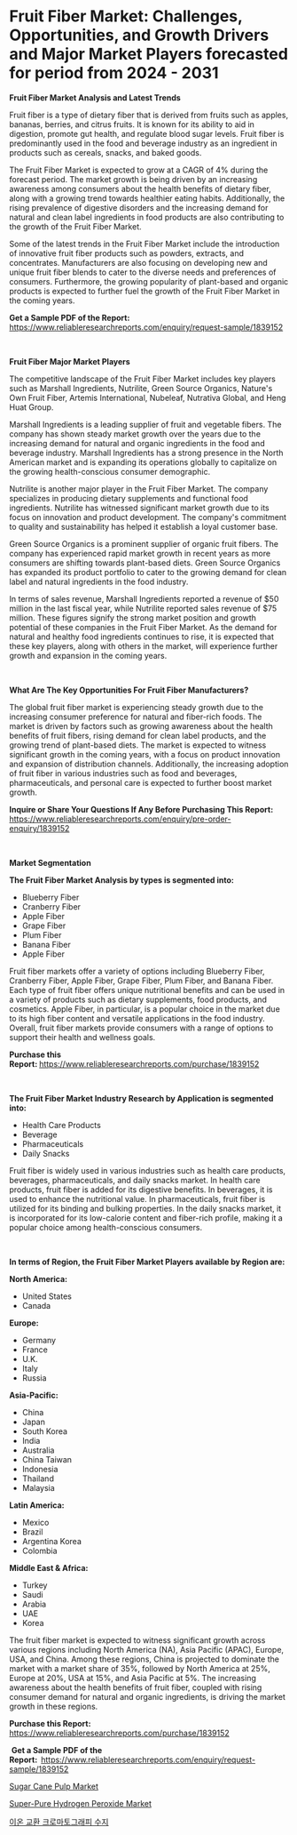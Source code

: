 <p><h1>Fruit Fiber Market: Challenges, Opportunities, and Growth Drivers and Major Market Players forecasted for period from 2024 - 2031</h1></p><p><strong>Fruit Fiber Market Analysis and Latest Trends</strong></p>
<p><p>Fruit fiber is a type of dietary fiber that is derived from fruits such as apples, bananas, berries, and citrus fruits. It is known for its ability to aid in digestion, promote gut health, and regulate blood sugar levels. Fruit fiber is predominantly used in the food and beverage industry as an ingredient in products such as cereals, snacks, and baked goods.</p><p>The Fruit Fiber Market is expected to grow at a CAGR of 4% during the forecast period. The market growth is being driven by an increasing awareness among consumers about the health benefits of dietary fiber, along with a growing trend towards healthier eating habits. Additionally, the rising prevalence of digestive disorders and the increasing demand for natural and clean label ingredients in food products are also contributing to the growth of the Fruit Fiber Market.</p><p>Some of the latest trends in the Fruit Fiber Market include the introduction of innovative fruit fiber products such as powders, extracts, and concentrates. Manufacturers are also focusing on developing new and unique fruit fiber blends to cater to the diverse needs and preferences of consumers. Furthermore, the growing popularity of plant-based and organic products is expected to further fuel the growth of the Fruit Fiber Market in the coming years.</p></p>
<p><strong>Get a Sample PDF of the Report:&nbsp;</strong> <a href="https://www.reliableresearchreports.com/enquiry/request-sample/1839152">https://www.reliableresearchreports.com/enquiry/request-sample/1839152</a></p>
<p>&nbsp;</p>
<p><strong>Fruit Fiber Major Market Players</strong></p>
<p><p>The competitive landscape of the Fruit Fiber Market includes key players such as Marshall Ingredients, Nutrilite, Green Source Organics, Nature's Own Fruit Fiber, Artemis International, Nubeleaf, Nutrativa Global, and Heng Huat Group. </p><p>Marshall Ingredients is a leading supplier of fruit and vegetable fibers. The company has shown steady market growth over the years due to the increasing demand for natural and organic ingredients in the food and beverage industry. Marshall Ingredients has a strong presence in the North American market and is expanding its operations globally to capitalize on the growing health-conscious consumer demographic.</p><p>Nutrilite is another major player in the Fruit Fiber Market. The company specializes in producing dietary supplements and functional food ingredients. Nutrilite has witnessed significant market growth due to its focus on innovation and product development. The company's commitment to quality and sustainability has helped it establish a loyal customer base.</p><p>Green Source Organics is a prominent supplier of organic fruit fibers. The company has experienced rapid market growth in recent years as more consumers are shifting towards plant-based diets. Green Source Organics has expanded its product portfolio to cater to the growing demand for clean label and natural ingredients in the food industry.</p><p>In terms of sales revenue, Marshall Ingredients reported a revenue of $50 million in the last fiscal year, while Nutrilite reported sales revenue of $75 million. These figures signify the strong market position and growth potential of these companies in the Fruit Fiber Market. As the demand for natural and healthy food ingredients continues to rise, it is expected that these key players, along with others in the market, will experience further growth and expansion in the coming years.</p></p>
<p>&nbsp;</p>
<p><strong>What Are The Key Opportunities For Fruit Fiber Manufacturers?</strong></p>
<p><p>The global fruit fiber market is experiencing steady growth due to the increasing consumer preference for natural and fiber-rich foods. The market is driven by factors such as growing awareness about the health benefits of fruit fibers, rising demand for clean label products, and the growing trend of plant-based diets. The market is expected to witness significant growth in the coming years, with a focus on product innovation and expansion of distribution channels. Additionally, the increasing adoption of fruit fiber in various industries such as food and beverages, pharmaceuticals, and personal care is expected to further boost market growth.</p></p>
<p><strong>Inquire or Share Your Questions If Any Before Purchasing This Report:</strong> <a href="https://www.reliableresearchreports.com/enquiry/pre-order-enquiry/1839152">https://www.reliableresearchreports.com/enquiry/pre-order-enquiry/1839152</a></p>
<p>&nbsp;</p>
<p><strong>Market Segmentation</strong></p>
<p><strong>The Fruit Fiber Market Analysis by types is segmented into:</strong></p>
<p><ul><li>Blueberry Fiber</li><li>Cranberry Fiber</li><li>Apple Fiber</li><li>Grape Fiber</li><li>Plum Fiber</li><li>Banana Fiber</li><li>Apple Fiber</li></ul></p>
<p><p>Fruit fiber markets offer a variety of options including Blueberry Fiber, Cranberry Fiber, Apple Fiber, Grape Fiber, Plum Fiber, and Banana Fiber. Each type of fruit fiber offers unique nutritional benefits and can be used in a variety of products such as dietary supplements, food products, and cosmetics. Apple Fiber, in particular, is a popular choice in the market due to its high fiber content and versatile applications in the food industry. Overall, fruit fiber markets provide consumers with a range of options to support their health and wellness goals.</p></p>
<p><strong>Purchase this Report:&nbsp;</strong><a href="https://www.reliableresearchreports.com/purchase/1839152">https://www.reliableresearchreports.com/purchase/1839152</a></p>
<p>&nbsp;</p>
<p><strong>The Fruit Fiber Market Industry Research by Application is segmented into:</strong></p>
<p><ul><li>Health Care Products</li><li>Beverage</li><li>Pharmaceuticals</li><li>Daily Snacks</li></ul></p>
<p><p>Fruit fiber is widely used in various industries such as health care products, beverages, pharmaceuticals, and daily snacks market. In health care products, fruit fiber is added for its digestive benefits. In beverages, it is used to enhance the nutritional value. In pharmaceuticals, fruit fiber is utilized for its binding and bulking properties. In the daily snacks market, it is incorporated for its low-calorie content and fiber-rich profile, making it a popular choice among health-conscious consumers.</p></p>
<p>&nbsp;</p>
<p><strong>In terms of Region, the Fruit Fiber Market Players available by Region are:</strong></p>
<p>
    <p> <strong> North America: </strong>
        <ul>
            <li>United States</li>
            <li>Canada</li>
        </ul>
        </p> 
    <p> <strong> Europe: </strong>
        <ul>
            <li>Germany</li>
            <li>France</li>
            <li>U.K.</li>
            <li>Italy</li>
            <li>Russia</li>
        </ul>
        </p> 
    <p> <strong> Asia-Pacific: </strong>
        <ul>
            <li>China</li>
            <li>Japan</li>
            <li>South Korea</li>
            <li>India</li>
            <li>Australia</li>
            <li>China Taiwan</li>
            <li>Indonesia</li>
            <li>Thailand</li>
            <li>Malaysia</li>
        </ul>
        </p> 
    <p> <strong> Latin America: </strong>
        <ul>
            <li>Mexico</li>
            <li>Brazil</li>
            <li>Argentina Korea</li>
            <li>Colombia</li>
        </ul>
        </p> 
    <p> <strong> Middle East & Africa: </strong>
        <ul>
            <li>Turkey</li>
            <li>Saudi</li>
            <li>Arabia</li>
            <li>UAE</li>
            <li>Korea</li>
        </ul>
    </p>
    </p>
<p><p>The fruit fiber market is expected to witness significant growth across various regions including North America (NA), Asia Pacific (APAC), Europe, USA, and China. Among these regions, China is projected to dominate the market with a market share of 35%, followed by North America at 25%, Europe at 20%, USA at 15%, and Asia Pacific at 5%. The increasing awareness about the health benefits of fruit fiber, coupled with rising consumer demand for natural and organic ingredients, is driving the market growth in these regions.</p></p>
<p><strong>Purchase this Report: </strong><a href="https://www.reliableresearchreports.com/purchase/1839152">https://www.reliableresearchreports.com/purchase/1839152</a></p>
<p>&nbsp;<strong>Get a Sample PDF of the Report:&nbsp;&nbsp;</strong><a href="https://www.reliableresearchreports.com/enquiry/request-sample/1839152">https://www.reliableresearchreports.com/enquiry/request-sample/1839152</a></p>
<p><strong></strong></p>
<p><p><a href="https://view.publitas.com/reportprime-1/sugar-cane-pulp-market-research-report-forecasted-for-period-from-2024-2031-by-market-type-market-application-and-region/">Sugar Cane Pulp Market</a></p><p><a href="https://view.publitas.com/reportprime-1/super-pure-hydrogen-peroxide-market-share-market-new-trends-analysis-report-by-type-by-application-by-end-use-by-region-and-segment-forecasts-2024-2031/">Super-Pure Hydrogen Peroxide Market</a></p><p><a href="https://github.com/jntpkh496620/Market-Research-Report-List-1/blob/main/9345431191854.md">이온 교환 크로마토그래피 수지</a></p></p>